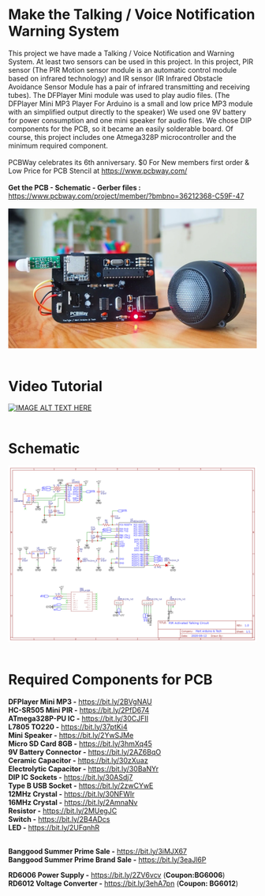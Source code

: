 # Make the Talking / Voice Notification Warning System
This project we have made a Talking / Voice Notification and Warning System. At least two sensors can be used in this project. In this project, PIR sensor (The PIR Motion sensor module is an automatic control module based on infrared technology) and IR sensor (IR Infrared Obstacle Avoidance Sensor Module has a pair of infrared transmitting and receiving tubes). The DFPlayer Mini module was used to play audio files. (The DFPlayer Mini MP3 Player For Arduino is a small and low price MP3 module with an simplified output directly to the speaker) We used one 9V battery for power consumption and one mini speaker for audio files. We chose DIP components for the PCB, so it became an easily solderable board. Of course, this project includes one Atmega328P microcontroller and the minimum required component. </br> </br>
PCBWay celebrates its 6th anniversary. $0 For New members first order & Low Price for PCB Stencil at https://www.pcbway.com/ </br> </br>
<b> Get the PCB - Schematic - Gerber files :</b> </br>
https://www.pcbway.com/project/member/?bmbno=36212368-C59F-47 </br></br>
![](cover.png) </br> </br>
# Video Tutorial
[![IMAGE ALT TEXT HERE](http://img.youtube.com/vi/cG5asqsVbhw/0.jpg)](http://www.youtube.com/watch?v=cG5asqsVbhw)</br></br>
# Schematic
![](Schematic_PIR_Activated_Talking_01_2020-07-11_20-45-03.png) </br> </br>
# Required Components for PCB </br>
**DFPlayer Mini MP3 -** https://bit.ly/2BVgNAU </br>
**HC-SR505 Mini PIR -** https://bit.ly/2PfD674 </br>
**ATmega328P-PU IC -** https://bit.ly/30CJFII </br>
**L7805 TO220 -** https://bit.ly/37ptKi4 </br>
**Mini Speaker -** https://bit.ly/2YwSJMe </br>
**Micro SD Card 8GB -** https://bit.ly/3hmXq45 </br>
**9V Battery Connector -** https://bit.ly/2AZ6BqO </br>
**Ceramic Capacitor -** https://bit.ly/30zXuaz </br>
**Electrolytic Capacitor -** https://bit.ly/30BaNYr </br>
**DIP IC Sockets -** https://bit.ly/30ASdj7 </br>
**Type B USB Socket -** https://bit.ly/2zwCYwE </br>
**12MHz Crystal -** https://bit.ly/30NFWIr </br>
**16MHz Crystal -** https://bit.ly/2AmnaNv </br>
**Resistor -** https://bit.ly/2MUegJC </br>
**Switch -** https://bit.ly/2B4ADcs </br>
**LED -** https://bit.ly/2UFqnhR </br> </br>

**Banggood Summer Prime Sale -** https://bit.ly/3iMJX67 </br>
**Banggood Summer Prime Brand Sale -** https://bit.ly/3eaJl6P </br>

**RD6006 Power Supply -** https://bit.ly/2ZV6vcv (<b>Coupon:BG6006</b>) </br>
**RD6012 Voltage Converter -** https://bit.ly/3ehA7pn (<b>Coupon: BG6012</b>) </br>
